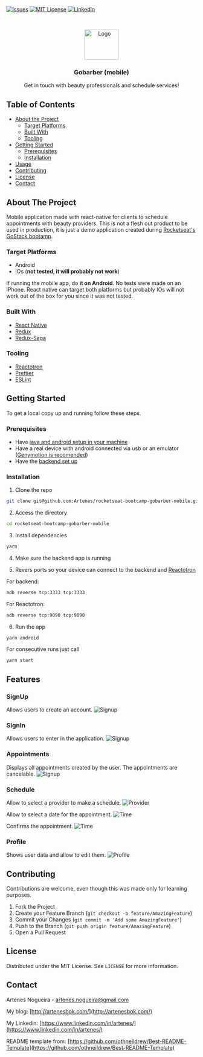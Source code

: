 [![Issues][issues-shield]][issues-url]
[![MIT License][license-shield]][license-url]
[![LinkedIn][linkedin-shield]][linkedin-url]

<br />
<p align="center">
  <a href="https://github.com/Artenes/rocketseat-bootcamp-meetapp/tree/master/backend">
    <img src="https://i.imgur.com/GiiNYKp.jpg" alt="Logo" width="90" height="80">
  </a>

  <h3 align="center">Gobarber (mobile)</h3>

  <p align="center">
    Get in touch with beauty professionals and schedule services!
    <br />
  </p>
</p>

## Table of Contents

* [About the Project](#about-the-project)
  * [Target Platforms](#target-platforms)
  * [Built With](#built-with)
  * [Tooling](#tooling)
* [Getting Started](#getting-started)
  * [Prerequisites](#prerequisites)
  * [Installation](#installation)
* [Usage](#usage)
* [Contributing](#contributing)
* [License](#license)
* [Contact](#contact)

## About The Project

Mobile application made with react-native for clients to schedule appointments with beauty providers. This is not a flesh out product to be used in production, it is just a demo application created during [Rocketseat's GoStack bootamp](https://rocketseat.com.br/bootcamp).

### Target Platforms

- Android
- IOs (**not tested, it will probably not work**)

If running the mobile app, do **it on Android**. No tests were made on an IPhone. React native can target both platforms but probably IOs will not work out of the box for you since it was not tested.

### Built With

* [React Native](https://facebook.github.io/react-native/)
* [Redux](https://redux.js.org/)
* [Redux-Saga](https://redux-saga.js.org/)

### Tooling

* [Reactotron](https://github.com/infinitered/reactotron)
* [Prettier](https://prettier.io/)
* [ESLint](https://eslint.org/)

## Getting Started

To get a local copy up and running follow these steps.

### Prerequisites

* Have [java and android setup in your machine](https://www.decoide.org/react-native/docs/android-setup.html)
* Have a real device with android connected via usb or an emulator ([Genymotion is recomended](https://www.genymotion.com))
* Have the [backend set up](https://github.com/Artenes/rocketseat-bootcamp-gobarber-backend)

### Installation

1. Clone the repo
```sh
git clone git@github.com:Artenes/rocketseat-bootcamp-gobarber-mobile.git
```

2. Access the directory
```sh
cd rocketseat-bootcamp-gobarber-mobile
```

3. Install dependencies
```sh
yarn
```

4. Make sure the backend app is running

5. Revers ports so your device can connect to the backend and [Reactotron](https://github.com/infinitered/reactotron)

For backend:
```sh
adb reverse tcp:3333 tcp:3333
```

For Reactotron:
```sh
adb reverse tcp:9090 tcp:9090
```

6. Run the app
```sh
yarn android
```

For consecutive runs just call
```sh
yarn start
```

## Features

### SignUp
Allows users to create an account.
![Signup](images/signup.png)

### SignIn
Allows users to enter in the application.
![Signup](images/signin.png)

### Appointments
Displays all appointments created by the user. The appointments are cancelable.
![Signup](images/appointments.png)

### Schedule
Allow to select a provider to make a schedule.
![Provider](images/schedule_provider.png)

Allow to select a date for the appointment.
![Time](images/schedule_time.png)

Confirms the appointment.
![Time](images/schedule_confirm.png)

### Profile
Shows user data and allow to edit them.
![Profile](images/profile.png)

## Contributing

Contributions are welcome, even though this was made only for learning purposes.

1. Fork the Project
2. Create your Feature Branch (`git checkout -b feature/AmazingFeature`)
3. Commit your Changes (`git commit -m 'Add some AmazingFeature'`)
4. Push to the Branch (`git push origin feature/AmazingFeature`)
5. Open a Pull Request

## License

Distributed under the MIT License. See `LICENSE` for more information.

## Contact

Artenes Nogueira - [artenes.nogueira@gmail.com](mailto:artenes.nogueira@gmail.com)

My blog: [http://artenesbok.com/](http://artenesbok.com/)

My Linkedin: [https://www.linkedin.com/in/artenes/](https://www.linkedin.com/in/artenes/)

README template from: [https://github.com/othneildrew/Best-README-Template](https://github.com/othneildrew/Best-README-Template)

[issues-shield]: https://img.shields.io/github/issues/othneildrew/Best-README-Template.svg?style=flat-square
[issues-url]: https://github.com/othneildrew/Best-README-Template/issues
[license-shield]: https://img.shields.io/github/license/othneildrew/Best-README-Template.svg?style=flat-square
[license-url]: https://github.com/othneildrew/Best-README-Template/blob/master/LICENSE.txt
[linkedin-shield]: https://img.shields.io/badge/-LinkedIn-black.svg?style=flat-square&logo=linkedin&colorB=555
[linkedin-url]: https://www.linkedin.com/in/artenes/
